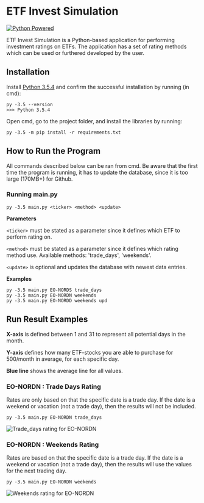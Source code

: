 # ETF Invest Simulation

[![Python Powered](https://www.python.org/static/community_logos/python-powered-w-100x40.png)](https://www.python.org)

ETF Invest Simulation is a Python-based application for performing investment ratings on ETFs. The application has a set of rating methods which can be used or furthered developed by the user.

## Installation

Install [Python 3.5.4](https://www.python.org/downloads/release/python-354/) and confirm the successful installation by running (in cmd):
```
py -3.5 --version
>>> Python 3.5.4
```

Open cmd, go to the project folder, and install the libraries by running:
```
py -3.5 -m pip install -r requirements.txt
```

## How to Run the Program

All commands described below can be ran from cmd. Be aware that the first time the program is running, it has to update the database, since it is too large (170MB+) for Github.

### Running main.py
```
py -3.5 main.py <ticker> <method> <update>
```

**Parameters**

```<ticker>``` must be stated as a parameter since it defines which ETF to perform rating on.
 
```<method>``` must be stated as a parameter since it defines which rating method use. Available methods: 'trade_days', 'weekends'.

```<update>``` is optional and updates the database with newest data entries.

**Examples**
```
py -3.5 main.py EO-NORDS trade_days
py -3.5 main.py EO-NORDN weekends
py -3.5 main.py EO-NORDD weekends upd
```

## Run Result Examples

**X-axis** is defined between 1 and 31 to represent all potential days in the month.

**Y-axis** defines how many ETF-stocks you are able to purchase for 500/month in average, for each specific day. 

**Blue line** shows the average line for all values.

### EO-NORDN : Trade Days Rating

Rates are only based on that the specific date is a trade day. If the date is a weekend or vacation (not a trade day), then the results will not be included.

```
py -3.5 main.py EO-NORDN trade_days
```

![Trade_days rating for EO-NORDN](https://github.com/FredrikBakken/etf-invest-simulation/blob/master/data/results/trade_days/EO_NORDN.png)

### EO-NORDN : Weekends Rating

Rates are based on that the specific date is a trade day. If the date is a weekend or vacation (not a trade day), then the results will use the values for the next trading day. 

```
py -3.5 main.py EO-NORDN weekends
```

![Weekends rating for EO-NORDN](https://github.com/FredrikBakken/etf-invest-simulation/blob/master/data/results/weekends/EO_NORDN.png)